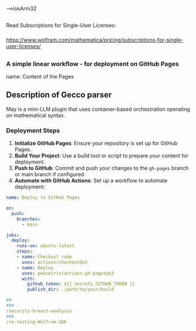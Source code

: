 -->iosArm32
##
##
Read Subscriptions for Single-User Licenses: 
###
https://www.wolfram.com/mathematica/pricing/subscriptions-for-single-user-licenses/
##
### A simple linear workflow - for deployment on GitHub Pages
name: Content of the Pages

## Description of Gecco parser
May is a mini-LLM plugin that uses container-based orchestration operating on mathematical syntax.

### Deployment Steps
1. **Initialize GitHub Pages**: Ensure your repository is set up for GitHub Pages.
2. **Build Your Project**: Use a build tool or script to prepare your content for deployment.
3. **Push to GitHub**: Commit and push your changes to the `gh-pages` branch or main branch if configured.
4. **Automate with GitHub Actions**: Set up a workflow to automate deployment:

```yaml
name: Deploy to GitHub Pages

on:
  push:
    branches:
      - main

jobs:
  deploy:
    runs-on: ubuntu-latest
    steps:
    - name: Checkout code
      uses: actions/checkout@v2
    - name: Deploy
      uses: peaceiris/actions-gh-pages@v3
      with:
        github_token: ${{ secrets.GITHUB_TOKEN }}
        publish_dir: ./path/to/your/build

##
###
/security-breach-analysis
###
/re-testing-Wolfram-SDK

